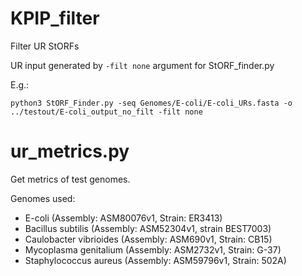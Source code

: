 KPIP_filter
===============
Filter UR StORFs

UR input generated by `-filt none` argument for StORF_finder.py

E.g.:

`python3 StORF_Finder.py -seq Genomes/E-coli/E-coli_URs.fasta -o ../testout/E-coli_output_no_filt -filt none`

ur_metrics.py
===============
Get metrics of test genomes.

Genomes used:
- E-coli (Assembly: ASM80076v1, Strain: ER3413)
- Bacillus subtilis (Assembly: ASM52304v1, strain BEST7003)
- Caulobacter vibrioides (Assembly: ASM690v1, Strain: CB15)
- Mycoplasma genitalium (Assembly: ASM2732v1, Strain: G-37)
- Staphylococcus aureus (Assembly: ASM59796v1, Strain: 502A)
